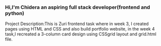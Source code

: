 ### Hi,I'm Chidera an aspiring full stack developer(frontend and python)

 Project Description:This is Zuri frontend task where  in week 3, I  created  pages using HTML and CSS and also build portfolio website, in the week 4 task,I recreated a 3-column card design using CSSgrid layout and grid.html file.

<!--
**ChideraAlaeto/ChideraAlaeto** is a ✨ _special_ ✨ repository because its `README.md` (this file) appears on your GitHub profile.

- 🔭 I’m currently working on a task to:Build a simple REST API list songs using Django REST framework.
- 🌱 I’m currently learning full stack development (frontend- and python) @ Zuri training cohort 2.
- 📫 How to reach me:you can reach via twitter@AlaetoChidera,Linkedln:https://www.linkedin.com/in/chidera-alaeto.
- 😄 Pronouns:Her/She.
- ⚡ Fun fact:I love making friends,interacting and collaborating with people from all works of life.I love to travel ,reading intereesting novels.
-->
